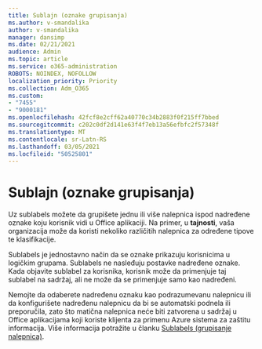 ```yaml
---
title: Sublajn (oznake grupisanja)
ms.author: v-smandalika
author: v-smandalika
manager: dansimp
ms.date: 02/21/2021
audience: Admin
ms.topic: article
ms.service: o365-administration
ROBOTS: NOINDEX, NOFOLLOW
localization_priority: Priority
ms.collection: Adm_O365
ms.custom:
- "7455"
- "9000181"
ms.openlocfilehash: 42fcf8e2cff62a40770c34b2883f0f215ff7bbed
ms.sourcegitcommit: c202c0df2d141e63f4f7eb13a56efbfc2f57348f
ms.translationtype: MT
ms.contentlocale: sr-Latn-RS
ms.lasthandoff: 03/05/2021
ms.locfileid: "50525801"
---
```

# <a name="sublabels-grouping-labels"></a>Sublajn (oznake grupisanja)

Uz sublabels možete da grupišete jednu ili više nalepnica ispod nadređene oznake koju korisnik vidi u Office aplikaciji. Na primer, u **tajnosti**, vaša organizacija može da koristi nekoliko različitih nalepnica za određene tipove te klasifikacije.

Sublabels je jednostavno način da se oznake prikazuju korisnicima u logičkim grupama. Sublabels ne nasleđuju postavke nadređene oznake. Kada objavite sublabel za korisnika, korisnik može da primenjuje taj sublabel na sadržaj, ali ne može da se primenjuje samo kao nadređeni.

Nemojte da odaberete nadređenu oznaku kao podrazumevanu nalepnicu ili da konfigurišete nadređenu nalepnicu da bi se automatski podnela ili preporučila, zato što matična nalepnica neće biti zatvorena u sadržaj u Office aplikacijama koji koriste klijenta za primenu Azure sistema za zaštitu informacija. Više informacija potražite u članku [Sublabels (grupisanje nalepnica)](https://docs.microsoft.com/microsoft-365/compliance/sensitivity-labels).